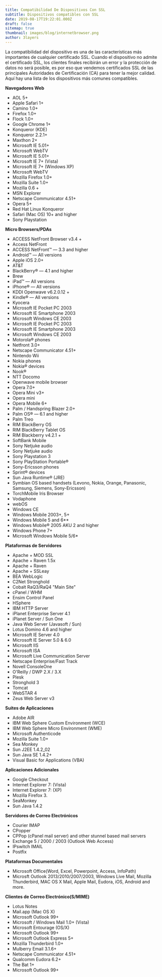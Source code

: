 ```yaml
---
title: Compatibilidad De Dispositivos Con SSL
subtitle: Dispositivos compatibles con SSL
date: 2019-08-17T19:22:01.000Z
draft: false
sitemap: true
thumbnail: images/blog/internetbrowser.png
author: 3layers
---
```


La compatibilidad del dispositivo es una de las características más importantes de cualquier certificado SSL. Cuando el dispositivo no admite el certificado SSL, los clientes finales recibirán un error y la protección de datos no será posible, es por eso que vendemos certificados SSL de las principales Autoridades de Certificación (CA) para tener la mejor calidad. Aquí hay una lista de los dispositivos más comunes compatibles.

**Navegadores Web**

 - AOL 5+
 - Apple Safari 1+
 - Camino 1.0+
 - Firefox 1.0+
 - Flock 1.0+
 - Google Chrome 1+
 - Konqueror (KDE)
 - Konqueror 2.2.1+
 - Maxthon 2+
 - Microsoft IE 5.01+
 - Microsoft WebTV
 - Microsoft IE 5.01+
 - Microsoft IE 7+ (Vista)
 - Microsoft IE 7+ (Windows XP)
 - Microsoft WebTV
 - Mozilla Firefox 1.0+
 - Mozilla Suite 1.0+
 - Mozilla 0.6 +
 - MSN Explorer
 - Netscape Communicator 4.51+
 - Opera 5+
 - Red Hat Linux Konqueror
 - Safari (Mac OS) 10+ and higher
 - Sony Playstation 

**Micro Browsers/PDAs**

 - ACCESS NetFront Browser v3.4 +
 - Access NetFront
 - ACCESS NetFront™ — 3.3 and higher
 - Android™ — All versions
 - Apple iOS 2.0+
 - AT&T
 - BlackBerry® — 4.1 and higher
 - Brew
 - iPad™ — All versions
 - iPhone® — All versions
 - KDDI Openwave v6.2.0.12 +
 - Kindle® — All versions
 - Kyocera
 - Microsoft IE Pocket PC 2003
 - Microsoft IE Smartphone 2003
 - Microsoft Windows CE 2003
 - Microsoft IE Pocket PC 2003
 - Microsoft IE Smartphone 2003
 - Microsoft Windows CE 2003
 - Motorola® phones
 - Netfront 3.0+
 - Netscape Communicator 4.51+
 - Nintendo Wii
 - Nokia phones
 - Nokia® devices
 - Nook®
 - NTT Docomo
 - Openwave mobile browser
 - Opera 7.0+
 - Opera Mini v3+
 - Opera mini
 - Opera Mobile 6+
 - Palm / Handspring Blazer 2.0+
 - Palm OS® — 6.1 and higher
 - Palm Treo
 - RIM BlackBerry OS
 - RIM BlackBerry Tablet OS
 - RIM Blackberry v4.2.1 +
 - SoftBank Mobile
 - Sony Netjuke audio
 - Sony Netjuke audio
 - Sony Playstation 3
 - Sony PlayStation Portable®
 - Sony-Ericsson phones
 - Sprint® devices
 - Sun Java Runtime® (JRE)
 - Symbian OS based handsets (Levono, Nokia, Orange, Panasonic, Samsung, Siemens, Sony-Ericsson)
 - TorchMobile Iris Browser
 - Vodaphone
 - webOS
 - Windows CE
 - Windows Mobile 2003+, 5+
 - Windows Mobile 5 and 6**
 - Windows Mobile® 2005 AKU 2 and higher
 - Windows Phone 7+
 - Microsoft Windows Mobile 5/6*

**Plataformas de Servidores**

 - Apache + MOD SSL
 - Apache + Raven 1.5x
 - Apache + Raven
 - Apache + SSLeay
 - BEA WebLogic
 - C2Net Stronghold
 - Cobalt RaQ3/RaQ4 "Main Site"
 - cPanel / WHM
 - Ensim Control Panel
 - HSphere
 - IBM HTTP Server
 - iPlanet Enterprise Server 4.1
 - iPlanet Server / Sun One
 - Java Web Server (Javasoft / Sun)
 - Lotus Domino 4.6 and higher
 - Microsoft IE Server 4.0
 - Microsoft IE Server 5.0 & 6.0
 - Microsoft IIS
 - Microsoft ISA
 - Microsoft Live Communication Server
 - Netscape Enterprise/Fast Track
 - Novell ConsoleOne
 - O'Reilly / DWP 2.X / 3.X
 - Plesk
 - Stronghold 3
 - Tomcat
 - WebSTAR 4
 - Zeus Web Server v3

**Suites de Aplicaciones**

 - Adobe AIR
 - IBM Web Sphere Custom Environment (WCE)
 - IBM Web Sphere Micro Environment (WME)
 - Microsoft Authenticode
 - Mozilla Suite 1.0+
 - Sea Monkey
 - Sun J2EE 1.4.2_02
 - Sun Java SE 1.4.2+
 - Visual Basic for Applications (VBA)

**Aplicaciones Adicionales**

 - Google Checkout
 - Internet Explorer 7: (Vista)
 - Internet Explorer 7: (XP)
 - Mozilla Firefox 3.
 - SeaMonkey
 - Sun Java 1.4.2

**Servidores de Correo Electrónicos**

 - Courier IMAP
 - CPopper
 - CPPop (cPanel mail server) and other stunnel based mail servers
 - Exchange 5 / 2000 / 2003 (Outlook Web Access)
 - IPswitch IMAIL
 - Postfix

**Plataformas Documentales**

 - Microsoft Office(Word, Excel, Powerpoint, Access, InfoPath)
 - Microsft Outlook 2013/2010/2007/2003, Windows Live Mail, Mozilla Thunderbird, MAC OS X Mail, Apple Mail, Eudora, iOS, Android and more.

**Clientes de Correo Electrónico(S/MIME)**

 - Lotus Notes
 - Mail.app (Mac OS X)
 - Microsoft Outlook 99+
 - Microsoft / Windows Mail 1.0+ (Vista)
 - Microsoft Entourage (OS/X)
 - Microsoft Outlook 99+
 - Microsoft Outlook Express 5+
 - Mozilla Thunderbird 1.0+
 - Mulberry Email 3.1.6+
 - Netscape Communicator 4.51+
 - Qualcomm Eudora 6.2+
 - The Bat 1+
 - Microsoft Outlook 99+
